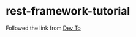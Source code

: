 # rest-framework-tutorial

Followed the link from [Dev To](https://dev.to/joshuadeguzman/definitive-guide-developing-restful-apis-using-python-django-and-drf-2h7e)
